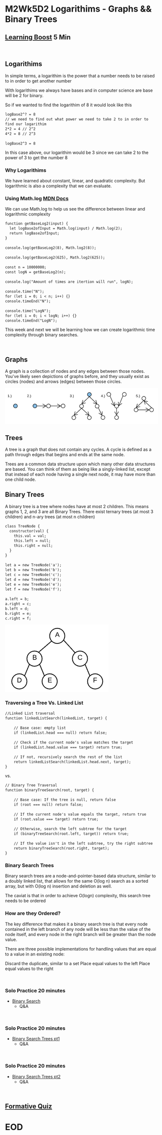 # M2Wk5D2 Logarithims - Graphs && Binary Trees

## [Learning Boost](https://open.appacademy.io/learn/js-py---pt-jul-2023-online/week-11---binary-search-and-trees/learning-boost---tuesday) 5 Min

<br/>

## Logarithims
In simple terms, a logarithim is the power that a number needs to be raised to in order to get another number

With logarithims we always have bases and in computer science are base will be 2 for binary.

So if we wanted to find the logarithim of 8 it would look like this

```
logBase2^? = 8
// we need to find out what power we need to take 2 to in order to find our logarithim
2*2 = 4 // 2^2
4*2 = 8 // 2^3

logBase2^3 = 8
```
In this case above, our logarithim would be 3 since we can take 2 to the power of 3 to get the number 8

### Why Logarithims
We have learned about constant, linear, and quadratic complexity. But logarithmic is also a complexity that we can evaluate.

### Using Math.log [MDN Docs](https://developer.mozilla.org/en-US/docs/Web/JavaScript/Reference/Global_Objects/Math/log)
We can use Math.log to help us see the difference between linear and logarithmic complexity

```
function getBaseLog2(input) {
  let logBase2ofInput = Math.log(input) / Math.log(2);
  return logBase2ofInput;
}

console.log(getBaseLog2(8), Math.log2(8));

console.log(getBaseLog2(625), Math.log2(625));

const n = 10000000;
const logN = getBaseLog2(n);

console.log("Amount of times are itertion will run", logN);

console.time("N");
for (let i = 0; i < n; i++) {}
console.timeEnd("N");

console.time("LogN");
for (let i = 0; i < logN; i++) {}
console.timeEnd("LogN");
```
This week and next we will be learning how we can create logarithmic time complexity through binary searches.

</br>


## Graphs
A graph is a collection of nodes and any edges between those nodes. You've likely seen depictions of graphs before, and they usually exist as circles (nodes) and arrows (edges) between those circles.

![Alt text](graphs.png)

## Trees
A tree is a graph that does not contain any cycles. A cycle is defined as a path through edges that begins and ends at the same node.

Trees are a common data structure upon which many other data structures are based. You can think of them as being like a singly-linked list, except that instead of each node having a single next node, it may have more than one child node.


## Binary Trees
A binary tree is a tree where nodes have at most 2 children. This means graphs 1, 2, and 3 are all Binary Trees. There exist ternary trees (at most 3 children) and n-ary trees (at most n children)

```
class TreeNode {
  constructor(val) {
    this.val = val;
    this.left = null;
    this.right = null;
  }
}

let a = new TreeNode('a');
let b = new TreeNode('b');
let c = new TreeNode('c');
let d = new TreeNode('d');
let e = new TreeNode('e');
let f = new TreeNode('f');

a.left = b;
a.right = c;
b.left = d;
b.right = e;
c.right = f;
```
![Alt text](graph_a.png)

### Traversing a Tree Vs. Linked List

```
//Linked List traversal
function linkedListSearch(linkedList, target) {

    // Base case: empty list
    if (linkedList.head === null) return false;

    // Check if the current node's value matches the target
    if (linkedList.head.value === target) return true;

    // If not, recursively search the rest of the list
    return linkedListSearch(linkedList.head.next, target);
}

```
vs.

```
// Binary Tree Traversal
function binaryTreeSearch(root, target) {

    // Base case: If the tree is null, return false
    if (root === null) return false;

    // If the current node's value equals the target, return true
    if (root.value === target) return true;

    // Otherwise, search the left subtree for the target
    if (binaryTreeSearch(root.left, target)) return true;

    // If the value isn't in the left subtree, try the right subtree
    return binaryTreeSearch(root.right, target);
}
```

### Binary Search Trees
Binary search trees are a node-and-pointer-based data structure, similar to a doubly linked list, that allows for the same O(log n) search as a sorted array, but with O(log n) insertion and deletion as well.

The caviat is that in order to achieve O(logn) complexity, this search tree needs to be ordered

### How are they Ordered?
The key difference that makes it a binary search tree is that every node contained in the left branch of any node will be less than the value of the node itself, and every node in the right branch will be greater than the node value.

There are three possible implementations for handling values that are equal to a value in an existing node:

Discard the duplicate, similar to a set
Place equal values to the left
Place equal values to the right

<br/>

### Solo Practice 20 minutes
- [Binary Search](https://open.appacademy.io/learn/js-py---pt-jul-2023-online/week-11---binary-search-and-trees/binary-search)
    - Q&A
<br/>

### Solo Practice 20 minutes
- [Binary Search Trees pt1](https://open.appacademy.io/learn/js-py---pt-jul-2023-online/week-11---binary-search-and-trees/binary-search-tree-practice-part-1)
    - Q&A
<br/>

### Solo Practice 20 minutes
- [Binary Search Trees pt2](https://open.appacademy.io/learn/js-py---pt-jul-2023-online/week-11---binary-search-and-trees/binary-search-tree-practice-part-2)
    - Q&A
<br/>

## [Formative Quiz](https://open.appacademy.io/learn/js-py---pt-jul-2023-online/week-11---binary-search-and-trees/formative-quiz---tuesday--repeat-)

# EOD
